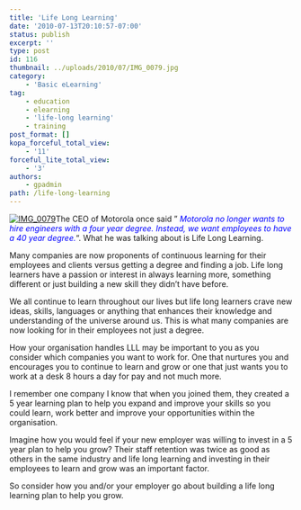 ```yaml
---
title: 'Life Long Learning'
date: '2010-07-13T20:10:57-07:00'
status: publish
excerpt: ''
type: post
id: 116
thumbnail: ../uploads/2010/07/IMG_0079.jpg
category:
    - 'Basic eLearning'
tag:
    - education
    - elearning
    - 'life-long learning'
    - training
post_format: []
kopa_forceful_total_view:
    - '11'
forceful_lite_total_view:
    - '3'
authors:
    - gpadmin
path: /life-long-learning
---
```

[![](http://www.netlearningspace.com/bksi_new/wp-content/uploads/2010/07/IMG_0079-150x150.jpg "IMG_0079")](http://www.netlearningspace.com/bksi_new/wp-content/uploads/2010/07/IMG_0079.jpg)The CEO of Motorola once said ” *<span style="color: #0000ff;">Motorola no longer wants to hire engineers with a four year degree. Instead, we want employees to have a 40 year degree.</span>*“. What he was talking about is Life Long Learning.

Many companies are now proponents of continuous learning for their employees and clients versus getting a degree and finding a job. Life long learners have a passion or interest in always learning more, something different or just building a new skill they didn’t have before.

We all continue to learn throughout our lives but life long learners crave new ideas, skills, languages or anything that enhances their knowledge and understanding of the universe around us. This is what many companies are now looking for in their employees not just a degree.

How your organisation handles LLL may be important to you as you consider which companies you want to work for. One that nurtures you and encourages you to continue to learn and grow or one that just wants you to work at a desk 8 hours a day for pay and not much more.

I remember one company I know that when you joined them, they created a 5 year learning plan to help you expand and improve your skills so you could learn, work better and improve your opportunities within the organisation.

Imagine how you would feel if your new employer was willing to invest in a 5 year plan to help you grow? Their staff retention was twice as good as others in the same industry and life long learning and investing in their employees to learn and grow was an important factor.

So consider how you and/or your employer go about building a life long learning plan to help you grow.